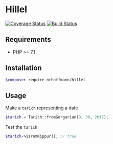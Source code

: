 # Hillel

[![Coverage Status](https://coveralls.io/repos/github/nrhoffmann/hillel/badge.svg?branch=master&type=github)](https://coveralls.io/github/nrhoffmann/hillel?branch=master)
[![Build Status](https://travis-ci.org/nrhoffmann/hillel.svg?branch=master&type=github)](https://travis-ci.org/nrhoffmann/hillel)

## Requirements

- PHP >= 7.1

## Installation
```sh
$composer require nrhoffmann/hillel
```
## Usage

Make a `tarich` representing a date
```PHP
$tarich = Tarich::fromGorgarian(9, 30, 2017);
```
Test the `tarich`
```PHP
$tarich->isYomKippur(); // true
```
